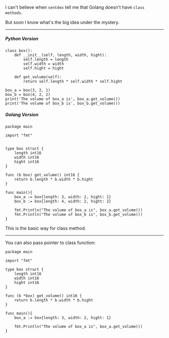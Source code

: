 I can't believe when `sentdex` tell me that Golang doesn't have `class methods`.

But soon I know what's the big idea under the mystery.
___

##### Python Version
```
class box():
    def __init__(self, length, width, hight):
        self.length = length
        self.width = width
        self.hight = hight
    
    def get_volume(self):
        return self.length * self.width * self.hight

box_a = box(3, 2, 1)
box_b = box(4, 2, 2)
print('The volume of box_a is', box_a.get_volume())
print('The volume of box_b is', box_b.get_volume())
```

##### Golang Version
```
package main

import "fmt"


type box struct {
    length int16
    width int16
    hight int16
}

func (b box) get_volume() int16 {
    return b.length * b.width * b.hight
}

func main(){
    box_a := box{length: 3, width: 2, hight: 1}
    box_b := box{length: 4, width: 2, hight: 2}

    fmt.Println("The volume of box_a is", box_a.get_volume())
    fmt.Println("The volume of box_b is", box_b.get_volume())
}

```

This is the basic way for class method.

___

You can also pass pointer to class function:

```
package main

import "fmt"

type box struct {
    length int16
    width int16
    hight int16
}

func (b *box) get_volume() int16 {
    return b.length * b.width * b.hight
}

func main(){
    box_a := box{length: 3, width: 2, hight: 1}

    fmt.Println("The volume of box_a is", box_a.get_volume())
}
```
